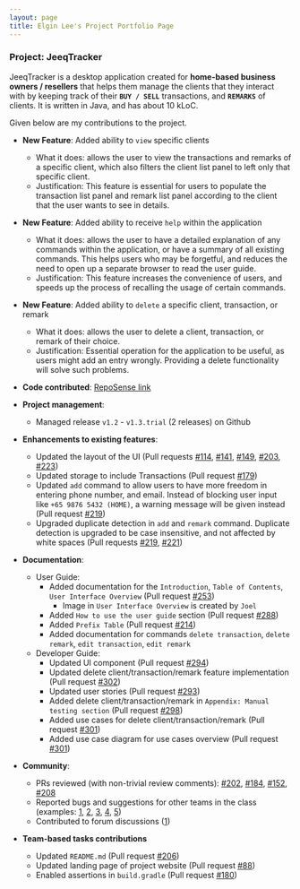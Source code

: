 ```yaml
---
layout: page
title: Elgin Lee's Project Portfolio Page
---
```


### Project: JeeqTracker

JeeqTracker is a desktop application created for **home-based business owners / resellers** that helps them manage the clients
that they interact with by keeping track of their **`BUY / SELL`** transactions, and **`REMARKS`** of clients.
It is written in Java, and has about 10 kLoC.

Given below are my contributions to the project.

* **New Feature**: Added ability to `view` specific clients
    * What it does: allows the user to view the transactions and remarks of a specific client, which also filters the client list panel to
        left only that specific client.
    * Justification: This feature is essential for users to populate the transaction list panel and remark list panel according to the client that the user wants
  to see in details. 


* **New Feature**: Added ability to receive `help` within the application 
    * What it does: allows the user to have a detailed explanation of any commands within the application, or have a summary of all existing commands. This helps users who may
        be forgetful, and reduces the need to open up a separate browser to read the user guide.
    * Justification: This feature increases the convenience of users, and speeds up the process of recalling the usage of certain commands.


* **New Feature**: Added ability to `delete` a specific client, transaction, or remark
    * What it does: allows the user to delete a client, transaction, or remark of their choice.
    * Justification: Essential operation for the application to be useful, as users might add an entry wrongly. Providing a delete functionality will solve such problems.
    

* **Code contributed**: [RepoSense link](https://nus-cs2103-ay2223s1.github.io/tp-dashboard/?search=&sort=groupTitle&sortWithin=title&timeframe=commit&mergegroup=&groupSelect=groupByRepos&breakdown=true&checkedFileTypes=docs~functional-code~test-code~other&since=2022-09-16&tabOpen=true&tabType=authorship&tabAuthor=ElginL&tabRepo=AY2223S1-CS2103T-T09-1%2Ftp%5Bmaster%5D&authorshipIsMergeGroup=false&authorshipFileTypes=docs~functional-code~test-code~other&authorshipIsBinaryFileTypeChecked=false&authorshipIsIgnoredFilesChecked=false)


* **Project management**:
    * Managed release `v1.2` - `v1.3.trial` (2 releases) on Github


* **Enhancements to existing features**:
    * Updated the layout of the UI (Pull requests [#114](https://github.com/AY2223S1-CS2103T-T09-1/tp/pull/114),
        [#141](https://github.com/AY2223S1-CS2103T-T09-1/tp/pull/141),
        [#149](https://github.com/AY2223S1-CS2103T-T09-1/tp/pull/149),
        [#203](https://github.com/AY2223S1-CS2103T-T09-1/tp/pull/203),
        [#223](https://github.com/AY2223S1-CS2103T-T09-1/tp/pull/223))
    * Updated storage to include Transactions (Pull request [#179](https://github.com/AY2223S1-CS2103T-T09-1/tp/pull/179))
    * Updated `add` command to allow users to have more freedom in entering phone number, and email. Instead of blocking user input like `+65 9876 5432 (HOME)`,
        a warning message will be given instead (Pull request [#219](https://github.com/AY2223S1-CS2103T-T09-1/tp/pull/219))
    * Upgraded duplicate detection in `add` and `remark` command. Duplicate detection is upgraded to be case insensitive, and not affected by white spaces (Pull requests [#219](https://github.com/AY2223S1-CS2103T-T09-1/tp/pull/219), [#221](https://github.com/AY2223S1-CS2103T-T09-1/tp/pull/221))


* **Documentation**:
    * User Guide:
        * Added documentation for the `Introduction`, `Table of Contents`, `User Interface Overview` (Pull request [#253](https://github.com/AY2223S1-CS2103T-T09-1/tp/pull/253))
            * Image in `User Interface Overview` is created by `Joel`
        * Added `How to use the user guide` section (Pull request [#288](https://github.com/AY2223S1-CS2103T-T09-1/tp/pull/288))
        * Added `Prefix Table` (Pull request [#214](https://github.com/AY2223S1-CS2103T-T09-1/tp/pull/214))
        * Added documentation for commands `delete transaction`, `delete remark`, `edit transaction`, `edit remark`
    * Developer Guide:
        * Updated UI component (Pull request [#294](https://github.com/AY2223S1-CS2103T-T09-1/tp/pull/294))
        * Updated delete client/transaction/remark feature implementation (Pull request [#302](https://github.com/AY2223S1-CS2103T-T09-1/tp/pull/302))
        * Updated user stories (Pull request [#293](https://github.com/AY2223S1-CS2103T-T09-1/tp/pull/293))
        * Added delete client/transaction/remark in `Appendix: Manual testing section` (Pull request [#298](https://github.com/AY2223S1-CS2103T-T09-1/tp/pull/298))
        * Added use cases for delete client/transaction/remark (Pull request [#301](https://github.com/AY2223S1-CS2103T-T09-1/tp/pull/301))
        * Added use case diagram for use cases overview (Pull request [#301](https://github.com/AY2223S1-CS2103T-T09-1/tp/pull/294))


* **Community**:
    * PRs reviewed (with non-trivial review comments): [#202](https://github.com/AY2223S1-CS2103T-T09-1/tp/pull/202), [#184](https://github.com/AY2223S1-CS2103T-T09-1/tp/pull/184), [#152](https://github.com/AY2223S1-CS2103T-T09-1/tp/pull/152), [#208](https://github.com/AY2223S1-CS2103T-T09-1/tp/pull/208#discussion_r1005513777)
    * Reported bugs and suggestions for other teams in the class (examples: [1](https://github.com/AY2223S1-CS2103T-W15-2/tp/issues/122), [2](https://github.com/AY2223S1-CS2103T-W15-2/tp/issues/136), [3](https://github.com/AY2223S1-CS2103T-W15-2/tp/issues/117), [4](https://github.com/AY2223S1-CS2103T-W15-2/tp/issues/111), [5](https://github.com/AY2223S1-CS2103T-W15-2/tp/issues/140))
    * Contributed to forum discussions ([1](https://github.com/nus-cs2103-AY2223S1/forum/issues/328))
    

* **Team-based tasks contributions**
    * Updated `README.md` (Pull request [#206](https://github.com/AY2223S1-CS2103T-T09-1/tp/pull/206))
    * Updated landing page of project website (Pull request [#88](https://github.com/AY2223S1-CS2103T-T09-1/tp/pull/88))
    * Enabled assertions in `build.gradle` (Pull request [#180](https://github.com/AY2223S1-CS2103T-T09-1/tp/pull/180))

